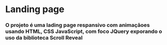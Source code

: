 # Landing page 

### O projeto é uma lading page respansivo com animaçãoes usando HTML, CSS JavaScript, com foco JQuery exporando o uso da biblioteca Scroll Reveal